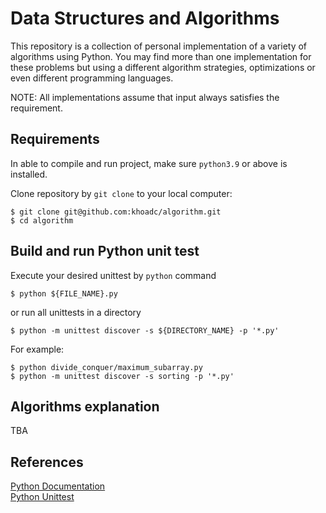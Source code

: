 # Data Structures and Algorithms
This repository is a collection of personal implementation of a variety of algorithms using Python. You may find more than one implementation for these problems but using a different algorithm strategies, optimizations or even different programming languages.

NOTE: All implementations assume that input always satisfies the requirement.

## Requirements
In able to compile and run project, make sure `python3.9` or above is installed.

Clone repository by `git clone` to your local computer:
```shell script
$ git clone git@github.com:khoadc/algorithm.git
$ cd algorithm
```

## Build and run Python unit test
Execute your desired unittest by `python` command
```shell script
$ python ${FILE_NAME}.py
```
or run all unittests in a directory
```shell script
$ python -m unittest discover -s ${DIRECTORY_NAME} -p '*.py'
```


For example:
```shell script
$ python divide_conquer/maximum_subarray.py
$ python -m unittest discover -s sorting -p '*.py'
```

## Algorithms explanation
TBA

## References
[Python Documentation](https://www.python.org/doc/) \
[Python Unittest](https://docs.python.org/3/library/unittest.html)
